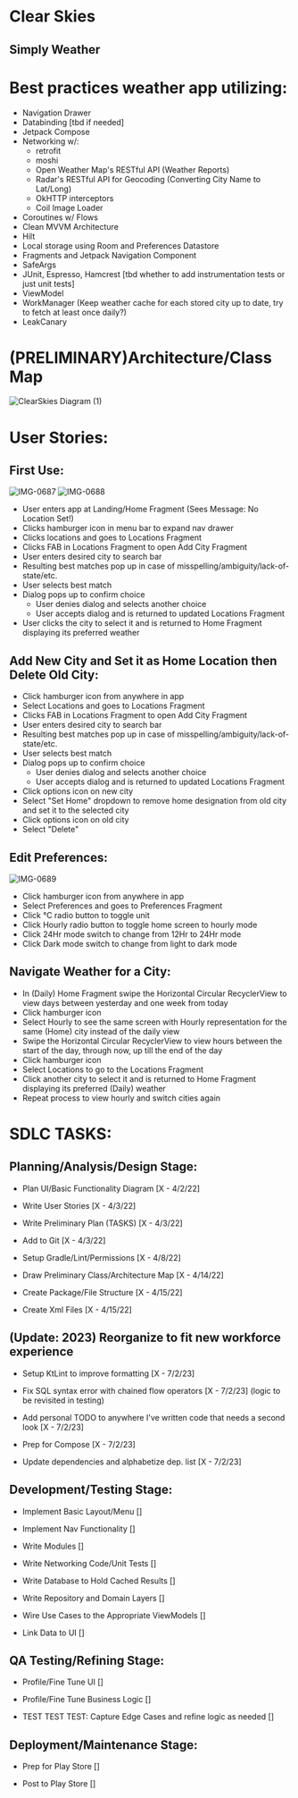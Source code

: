 # Clear Skies
## Simply Weather

# Best practices weather app utilizing:

- Navigation Drawer
- Databinding [tbd if needed]
- Jetpack Compose
- Networking w/:
  - retrofit
  - moshi
  - Open Weather Map's RESTful API (Weather Reports)
  - Radar's RESTful API for Geocoding (Converting City Name to Lat/Long)
  - OkHTTP interceptors
  - Coil Image Loader
- Coroutines w/ Flows
- Clean MVVM Architecture
- Hilt
- Local storage using Room and Preferences Datastore
- Fragments and Jetpack Navigation Component
- SafeArgs
- JUnit, Espresso, Hamcrest [tbd whether to add instrumentation tests or just unit tests]
- ViewModel
- WorkManager (Keep weather cache for each stored city up to date, try to fetch at least once daily?)
- LeakCanary

# (PRELIMINARY)Architecture/Class Map

![ClearSkies Diagram (1)](https://user-images.githubusercontent.com/62267982/163502343-754f4315-36d2-462c-a02a-9d2c4fa319ee.svg)

# User Stories:

## First Use:

![IMG-0687](https://user-images.githubusercontent.com/62267982/161458505-fa626b1d-b27b-487e-b604-d1378881b8ec.jpg)
![IMG-0688](https://user-images.githubusercontent.com/62267982/161458497-f8546cfa-ace6-478c-9ad1-02cb82795498.jpg)

- User enters app at Landing/Home Fragment (Sees Message: No Location Set!)
- Clicks hamburger icon in menu bar to expand nav drawer
- Clicks locations and goes to Locations Fragment
- Clicks FAB in Locations Fragment to open Add City Fragment
- User enters desired city to search bar
- Resulting best matches pop up in case of misspelling/ambiguity/lack-of-state/etc.
- User selects best match
- Dialog pops up to confirm choice
    - User denies dialog and selects another choice
    - User accepts dialog and is returned to updated Locations Fragment
- User clicks the city to select it and is returned to Home Fragment displaying its preferred weather

## Add New City and Set it as Home Location then Delete Old City:
- Click hamburger icon from anywhere in app
- Select Locations and goes to Locations Fragment
- Clicks FAB in Locations Fragment to open Add City Fragment
- User enters desired city to search bar
- Resulting best matches pop up in case of misspelling/ambiguity/lack-of-state/etc.
- User selects best match
- Dialog pops up to confirm choice
    - User denies dialog and selects another choice
    - User accepts dialog and is returned to updated Locations Fragment
- Click options icon on new city
- Select "Set Home" dropdown to remove home designation from old city and set it to the selected city
- Click options icon on old city
- Select "Delete"

## Edit Preferences:

![IMG-0689](https://user-images.githubusercontent.com/62267982/161458474-cafb3f4d-9827-4289-a085-738b0e7e9802.jpg)

- Click hamburger icon from anywhere in app
- Select Preferences and goes to Preferences Fragment
- Click °C radio button to toggle unit
- Click Hourly radio button to toggle home screen to hourly mode
- Click 24Hr mode switch to change from 12Hr to 24Hr mode
- Click Dark mode switch to change from light to dark mode

## Navigate Weather for a City:
- In (Daily) Home Fragment swipe the Horizontal Circular RecyclerView to view days between yesterday and one week from today
- Click hamburger icon
- Select Hourly to see the same screen with Hourly representation for the same (Home) city instead of the daily view
- Swipe the Horizontal Circular RecyclerView to view hours between the start of the day, through now, up till the end of the day
- Click hamburger icon
- Select Locations to go to the Locations Fragment
- Click another city to select it and is returned to Home Fragment displaying its preferred (Daily) weather
- Repeat process to view hourly and switch cities again

# SDLC TASKS:

## Planning/Analysis/Design Stage:

- Plan UI/Basic Functionality Diagram [X - 4/2/22]

- Write User Stories [X - 4/3/22]

- Write Preliminary Plan (TASKS) [X - 4/3/22]

- Add to Git [X - 4/3/22]

- Setup Gradle/Lint/Permissions [X - 4/8/22]

- Draw Preliminary Class/Architecture Map [X - 4/14/22]

- Create Package/File Structure [X - 4/15/22]

- Create Xml Files [X - 4/15/22]

## (Update: 2023) Reorganize to fit new workforce experience

- Setup KtLint to improve formatting [X - 7/2/23]

- Fix SQL syntax error with chained flow operators [X - 7/2/23] (logic to be revisited in testing)

- Add personal TODO to anywhere I've written code that needs a second look [X - 7/2/23]

- Prep for Compose [X - 7/2/23]

- Update dependencies and alphabetize dep. list [X - 7/2/23]

## Development/Testing Stage:

- Implement Basic Layout/Menu []

- Implement Nav Functionality []

- Write Modules []

- Write Networking Code/Unit Tests []

- Write Database to Hold Cached Results []

- Write Repository and Domain Layers []

- Wire Use Cases to the Appropriate ViewModels []

- Link Data to UI []

## QA Testing/Refining Stage:

- Profile/Fine Tune UI []

- Profile/Fine Tune Business Logic []

- TEST TEST TEST: Capture Edge Cases and refine logic as needed []

## Deployment/Maintenance Stage:

- Prep for Play Store []

- Post to Play Store []
